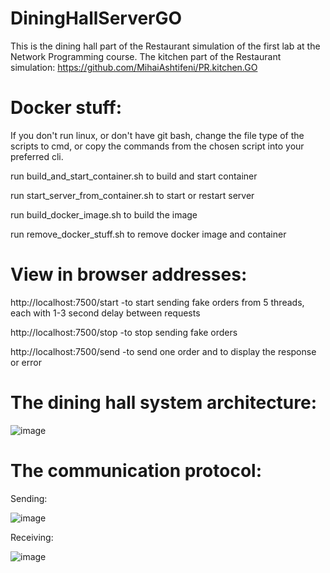 # DiningHallServerGO

This is the dining hall part of the Restaurant simulation of the first lab at the Network Programming course. The
kitchen part of the Restaurant simulation: https://github.com/MihaiAshtifeni/PR.kitchen.GO

# Docker stuff:

If you don't run linux, or don't have git bash, change the file type of the scripts to cmd, or copy the commands from
the chosen script into your preferred cli.

run build_and_start_container.sh to build and start container

run start_server_from_container.sh to start or restart server

run build_docker_image.sh to build the image

run remove_docker_stuff.sh to remove docker image and container

# View in browser addresses:

http://localhost:7500/start -to start sending fake orders from 5 threads, each with 1-3 second delay between requests

http://localhost:7500/stop -to stop sending fake orders

http://localhost:7500/send -to send one order and to display the response or error

# The dining hall system architecture:

![image](https://user-images.githubusercontent.com/53918731/133939450-7ce8bc35-0286-4d3d-951e-eb51d71869a2.png)

# The communication protocol:

Sending:

![image](https://user-images.githubusercontent.com/53918731/134770671-331833ae-bdf9-4983-95e4-1e213836c4f7.png)

Receiving:

![image](https://user-images.githubusercontent.com/53918731/133939490-04ea0dd2-96cd-4458-a31d-df68c66ca409.png)
